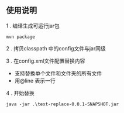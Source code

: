 ## 使用说明

1 .  编译生成可运行jar包

 ```
 mvn package
 ```

2 .  拷贝classpath 中的config文件与jar同级

3 . 在config.xml文件配置替换内容

* 支持替換单个文件和文件夹的所有文件
* 用@line 表示一行

4 .  开始替换

 ```
 java -jar .\text-replace-0.0.1-SNAPSHOT.jar
 ```

